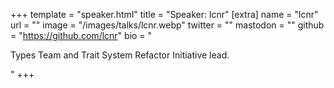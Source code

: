 +++
template = "speaker.html"
title = "Speaker: lcnr"
[extra]
  name = "lcnr"
  url = ""
  image = "/images/talks/lcnr.webp"
  twitter = ""
  mastodon = ""
  github = "https://github.com/lcnr"
  bio = "<p>Types Team and Trait System Refactor Initiative lead.</p>"
+++

